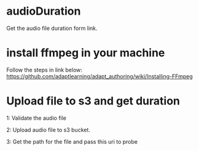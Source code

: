 # audioDuration
Get the audio file duration form link.

# install ffmpeg in your machine
Follow the steps in link below: 
https://github.com/adaptlearning/adapt_authoring/wiki/Installing-FFmpeg

# Upload file to s3 and get duration

1: Validate the audio file

2: Upload audio file to s3 bucket.

3: Get the path for the file and pass this uri to probe





